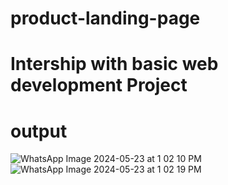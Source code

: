 # product-landing-page
# Intership with basic web development Project
# output
![WhatsApp Image 2024-05-23 at 1 02 10 PM](https://github.com/AVILELIHEMA/product-landing-page/assets/169266001/89d6355a-f0a2-40ce-b6ce-ec1340a20167)
![WhatsApp Image 2024-05-23 at 1 02 19 PM](https://github.com/AVILELIHEMA/product-landing-page/assets/169266001/29f8beb9-982f-4fb1-8124-65bd9eb6a6fb)
